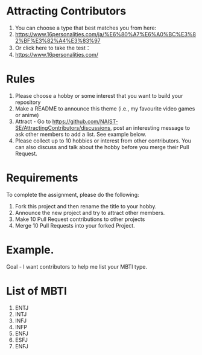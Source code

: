 # Attracting Contributors
1. You can choose a type that best matches you from here:
2. https://www.16personalities.com/ja/%E6%80%A7%E6%A0%BC%E3%82%BF%E3%82%A4%E3%83%97
3. Or click here to take the test：
4. https://www.16personalities.com/

# Rules

1. Please choose a hobby or some interest that you want to build your repository
2. Make a README to announce this theme (i.e., my favourite video games or anime)
3. Attract - Go to https://github.com/NAIST-SE/AttractingContributors/discussions, post an interesting message to ask other members to add a list. See example below.
4. Please collect up to 10 hobbies or interest from other contributors. You can also discuss and talk about the hobby before you merge their Pull Request.

# Requirements
To complete the assignment, please do the following:
1. Fork this project and then rename the title to your hobby. 
2. Announce the new project and try to attract other members.
3. Make 10 Pull Request contributions to other projects
4. Merge 10 Pull Requests into your forked Project.

# Example. 
Goal - I want contributors to help me list your MBTI type.

# List of MBTI
1. ENTJ
2. INTJ
3. INFJ
4. INFP
5. ENFJ
6. ESFJ
7. ENFJ
